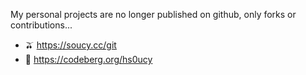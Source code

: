 My personal projects are no longer published on github, only forks or contributions...

* 🫒 https://soucy.cc/git
* 🧊 https://codeberg.org/hs0ucy
